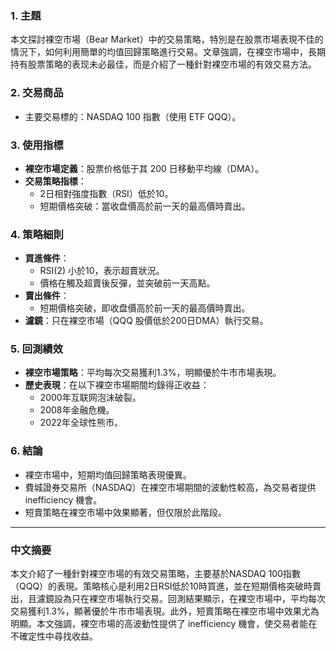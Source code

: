 ### 1. 主題  
本文探討裸空市場（Bear Market）中的交易策略，特別是在股票市場表現不佳的情況下，如何利用簡單的均值回歸策略進行交易。文章強調，在裸空市場中，長期持有股票策略的表现未必最佳，而是介紹了一種針對裸空市場的有效交易方法。

### 2. 交易商品  
- 主要交易標的：NASDAQ 100 指數（使用 ETF QQQ）。  

### 3. 使用指標  
- **裸空市場定義**：股票价格低于其 200 日移動平均線（DMA）。  
- **交易策略指標**：  
  - 2日相對強度指數（RSI）低於10。  
  - 短期價格突破：當收盘價高於前一天的最高價時賣出。

### 4. 策略細則  
- **買進條件**：  
  - RSI(2) 小於10，表示超賣狀況。  
  - 價格在觸及超賣後反彈，並突破前一天高點。  
- **賣出條件**：  
  - 短期價格突破，即收盘價高於前一天的最高價時賣出。  
- **濾鏡**：只在裸空市場（QQQ 股價低於200日DMA）執行交易。

### 5. 回測績效  
- **裸空市場策略**：平均每次交易獲利1.3%，明顯優於牛市市場表現。  
- **歷史表現**：在以下裸空市場期間均錄得正收益：  
  - 2000年互联网泡沫破裂。  
  - 2008年金融危機。  
  - 2022年全球性熊市。  

### 6. 結論  
- 裸空市場中，短期均值回歸策略表現優異。  
- 費城證券交易所（NASDAQ）在裸空市場期間的波動性較高，為交易者提供 inefficiency 機會。  
- 短賣策略在裸空市場中效果顯著，但仅限於此階段。  

---

### 中文摘要  
本文介紹了一種針對裸空市場的有效交易策略，主要基於NASDAQ 100指數（QQQ）的表現。策略核心是利用2日RSI低於10時買進，並在短期價格突破時賣出，且濾鏡設為只在裸空市場執行交易。回測結果顯示，在裸空市場中，平均每次交易獲利1.3%，顯著優於牛市市場表現。此外，短賣策略在裸空市場中效果尤為明顯。本文強調，裸空市場的高波動性提供了 inefficiency 機會，使交易者能在不確定性中尋找收益。
